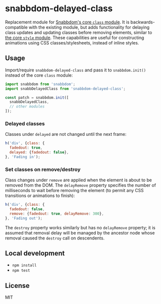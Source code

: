 # snabbdom-delayed-class

Replacement module for [Snabbdom's core `class` module](https://github.com/snabbdom/snabbdom#the-class-module). It is backwards-compatible with the existing module, but adds functionality for delaying class updates and updating classes before removing elements, similar to [the core `style` module](https://github.com/snabbdom/snabbdom#delayed-properties). These capabilities are useful for constructing animations using CSS classes/stylesheets, instead of inline styles.

## Usage

Import/require `snabbdom-delayed-class` and pass it to `snabbdom.init()` instead of the core `class` module:
```js
import snabbdom from 'snabbdom';
import snabbDelayedClass from 'snabbdom-delayed-class';

const patch = snabbdom.init([
  snabbDelayedClass,
  // other modules
]);
```

### Delayed classes

Classes under `delayed` are not changed until the next frame:
```js
h('div', {class: {
  fadedout: true,
  delayed: {fadedout: false},
}, 'Fading in');
```

### Set classes on remove/destroy

Class changes under `remove` are applied when the element is about to be removed from the DOM. The `delayRemove` property specifies the number of milliseconds to wait before removing the element (to permit any CSS transitions or animations to finish):
```js
h('div', {class: {
  fadedout: false,
  remove: {fadedout: true, delayRemove: 300},
}, 'Fading out');
```

The `destroy` property works similarly but has no `delayRemove` property; it is assumed that removal delay will be managed by the ancestor node whose removal caused the `destroy` call on descendents.

## Local development

- `npm install`
- `npm test`

## License

MIT
